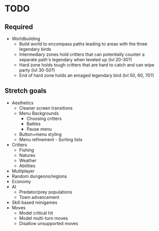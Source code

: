 # TODO

## Required

* Worldbuilding
  * Build world to encompass paths leading to areas with the three legendary birds
  * Intermediary zones hold critters that can potentially counter a separate path's legendary when leveled up (lvl 20-30?)
  * Hard zone holds tough critters that are hard to catch and can wipe party (lvl 30-50?)
  * End of hard zone holds an enraged legendary bird (lvl 50, 60, 70?)

## Stretch goals

* Aesthetics
  * Cleaner screen transitions
  * Menu Backgrounds
    * Choosing critters
    * Battles
    * Pause menu
  * Button+menu styling
  * Menu refinement - Sorting lists
* Critters
  * Fishing
  * Natures
  * Weather
  * Abilities
* Multiplayer
* Random dungeons/regions
* Economy
* AI
  * Predator/prey populations
  * Town advancement
* Skill based minigames
* Moves
  * Model critical hit
  * Model multi-turn moves
  * Disallow unsupported moves